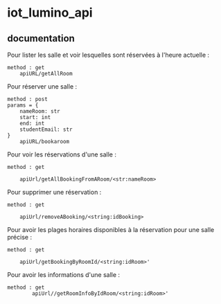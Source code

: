 # iot_lumino_api

## documentation

Pour lister les salle et voir lesquelles sont réservées à l'heure actuelle :

    method : get
	    apiURL/getAllRoom

Pour réserver une salle :

    method : post
    params = {
        nameRoom: str
        start: int
        end: int
        studentEmail: str
    }
	    apiURL/bookaroom

Pour voir les réservations d'une salle :

    method : get
        
        apiUrl/getAllBookingFromARoom/<str:nameRoom>
	
Pour supprimer une réservation :

    method : get
        
        apiUrl/removeABooking/<string:idBooking>

Pour avoir les plages horaires disponibles à la réservation pour une salle précise :

    method : get
        
        apiUrl/getBookingByRoomId/<string:idRoom>'

Pour avoir les informations d'une salle :
   
	method : get        
        	apiUrl//getRoomInfoByIdRoom/<string:idRoom>'



